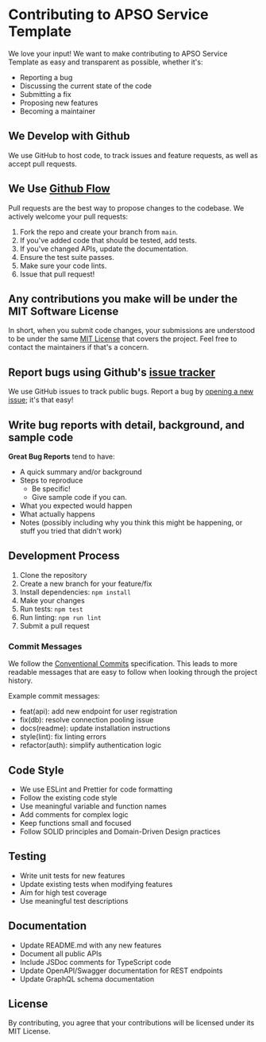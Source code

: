 # Contributing to APSO Service Template

We love your input! We want to make contributing to APSO Service Template as easy and transparent as possible, whether it's:

- Reporting a bug
- Discussing the current state of the code
- Submitting a fix
- Proposing new features
- Becoming a maintainer

## We Develop with Github
We use GitHub to host code, to track issues and feature requests, as well as accept pull requests.

## We Use [Github Flow](https://guides.github.com/introduction/flow/index.html)
Pull requests are the best way to propose changes to the codebase. We actively welcome your pull requests:

1. Fork the repo and create your branch from `main`.
2. If you've added code that should be tested, add tests.
3. If you've changed APIs, update the documentation.
4. Ensure the test suite passes.
5. Make sure your code lints.
6. Issue that pull request!

## Any contributions you make will be under the MIT Software License
In short, when you submit code changes, your submissions are understood to be under the same [MIT License](http://choosealicense.com/licenses/mit/) that covers the project. Feel free to contact the maintainers if that's a concern.

## Report bugs using Github's [issue tracker](https://github.com/your-org/apso-service-template/issues)
We use GitHub issues to track public bugs. Report a bug by [opening a new issue](https://github.com/your-org/apso-service-template/issues/new); it's that easy!

## Write bug reports with detail, background, and sample code

**Great Bug Reports** tend to have:

- A quick summary and/or background
- Steps to reproduce
  - Be specific!
  - Give sample code if you can.
- What you expected would happen
- What actually happens
- Notes (possibly including why you think this might be happening, or stuff you tried that didn't work)

## Development Process

1. Clone the repository
2. Create a new branch for your feature/fix
3. Install dependencies: `npm install`
4. Make your changes
5. Run tests: `npm test`
6. Run linting: `npm run lint`
7. Submit a pull request

### Commit Messages

We follow the [Conventional Commits](https://www.conventionalcommits.org/) specification. This leads to more readable messages that are easy to follow when looking through the project history.

Example commit messages:

- feat(api): add new endpoint for user registration
- fix(db): resolve connection pooling issue
- docs(readme): update installation instructions
- style(lint): fix linting errors
- refactor(auth): simplify authentication logic

## Code Style

- We use ESLint and Prettier for code formatting
- Follow the existing code style
- Use meaningful variable and function names
- Add comments for complex logic
- Keep functions small and focused
- Follow SOLID principles and Domain-Driven Design practices

## Testing

- Write unit tests for new features
- Update existing tests when modifying features
- Aim for high test coverage
- Use meaningful test descriptions

## Documentation

- Update README.md with any new features
- Document all public APIs
- Include JSDoc comments for TypeScript code
- Update OpenAPI/Swagger documentation for REST endpoints
- Update GraphQL schema documentation

## License
By contributing, you agree that your contributions will be licensed under its MIT License. 